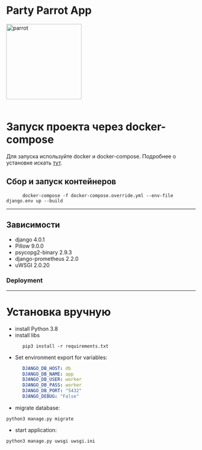 <h1>Party Parrot App</h1>

<img src='media/images/party-parrot.gif' alt='parrot' height="200" width="200">
<br>
<br>
<h3></h3>

# Запуск проекта через docker-compose

Для запуска используйте docker и docker-compose. Подробнее о установке искать [тут](https://docs.docker.com/compose/install/).

## Сбор и запуск контейнеров
   ```shell
         docker-compose -f docker-compose.override.yml --env-file django.env up --build
   ```
____

## Зависимости 
- django 4.0.1
- Pillow 9.0.0
- psycopg2-binary 2.9.3
- django-prometheus 2.2.0
- uWSGI 2.0.20
<h3>Deployment</h3>

____
# Установка вручную

- install Python 3.8
- install libs 
```shell
      pip3 install -r requirements.txt
```

* Set environment export for variables:
```yaml
      DJANGO_DB_HOST: db
      DJANGO_DB_NAME: app
      DJANGO_DB_USER: worker
      DJANGO_DB_PASS: worker
      DJANGO_DB_PORT: "5432"
      DJANGO_DEBUG: "False"
```

* migrate database:
```shell
python3 manage.py migrate
```

* start application:
```shell
python3 manage.py uwsgi uwsgi.ini
```
